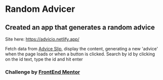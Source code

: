# Random Advicer

## Created an app that generates a random advice

Site here: https://advicio.netlify.app/

Fetch data from [Advice Slip](https://api.adviceslip.com), display the content, generating a new 'advice' when the page loads or when a button is clicked.
Search by id by clicking on the id text, type the id and hit enter

### Challenge by [FrontEnd Mentor](https://www.frontendmentor.io/solutions/advice-generator-RhY9dj6NL)
